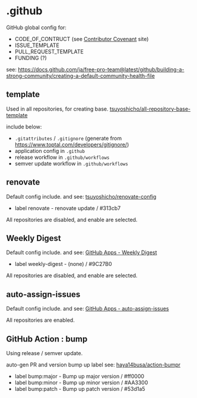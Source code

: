 # .github

GitHub global config for:

- CODE_OF_CONTRUCT (see [Contributor Covenant](https://www.contributor-covenant.org/) site)
- ISSUE_TEMPLATE
- PULL_REQUEST_TEMPLATE
- FUNDING (?)

see: https://docs.github.com/ja/free-pro-team@latest/github/building-a-strong-community/creating-a-default-community-health-file

## template

Used in all repositories, for creating base.
[tsuyoshicho/all-repository-base-template](https://github.com/tsuyoshicho/all-repository-base-template)

include below:

- `.gitattributes` / `.gitignore` (generate from https://www.toptal.com/developers/gitignore/)
- application config in `.github`
- release workflow in `.github/workflows`
- semver update workflow in `.github/workflows`

## renovate

Default config include.
and see: [tsuyoshicho/renovate-config](https://github.com/tsuyoshicho/renovate-config)

- label renovate - renovate update / #313cb7

All repositories are disabled, and enable are selected.

## Weekly Digest

Default config include.
and see: [GitHub Apps - Weekly Digest](https://github.com/apps/weekly-digest)

- label weekly-digest - (none) / #9C27B0

All repositories are disabled, and enable are selected.

## auto-assign-issues

Default config include.
and see: [GitHub Apps - auto-assign-issues](https://github.com/apps/auto-assign-issues)

All repositories are enabled.

## GitHub Action : bump

Using release / semver update.

auto-gen PR and version bump up label
see: [haya14busa/action-bumpr](https://github.com/haya14busa/action-bumpr)

- label bump:major - Bump up major version / #ff0000
- label bump:minor - Bump up minor version / #AA3300
- label bump:patch - Bump up patch version / #53d1a5

